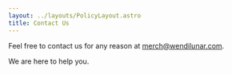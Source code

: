 ```yaml
---
layout: ../layouts/PolicyLayout.astro
title: Contact Us
---
```


Feel free to contact us for any reason at [merch@wendilunar.com](mailto:merch@wendilunar.com).

We are here to help you.
